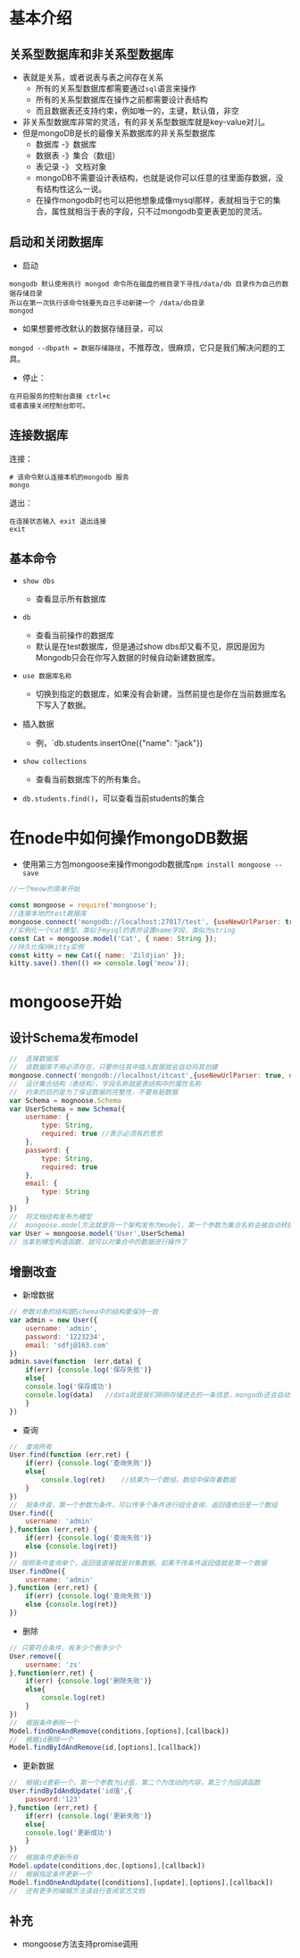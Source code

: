 # 基本介绍

## 关系型数据库和非关系型数据库

- 表就是关系，或者说表与表之间存在关系
  - 所有的关系型数据库都需要通过`sql`语言来操作
  - 所有的关系型数据库在操作之前都需要设计表结构
  - 而且数据表还支持约束，例如唯一的，主键，默认值，非空
- 非关系型数据库非常的灵活，有的非关系型数据库就是key-value对儿。
- 但是mongoDB是长的最像关系数据库的非关系型数据库
  - 数据库 -》数据库
  - 数据表 -》集合（数组）
  - 表记录 -》 文档对象
  - mongoDB不需要设计表结构，也就是说你可以任意的往里面存数据，没有结构性这么一说。
  - 在操作mongodb时也可以把他想象成像mysql那样，表就相当于它的集合，属性就相当于表的字段，只不过mongodb变更表更加的灵活。

## 启动和关闭数据库

- 启动

```
mongodb 默认使用执行 mongod 命令所在磁盘的根目录下寻找/data/db 目录作为自己的数据存储目录
所以在第一次执行该命令钱要先自己手动新建一个 /data/db目录
mongod
```

- 如果想要修改默认的数据存储目录，可以

`mongod --dbpath = 数据存储路径`，不推荐改，很麻烦，它只是我们解决问题的工具。

- 停止：

```
在开启服务的控制台直接 ctrl+c
或者直接关闭控制台即可。
```

##  连接数据库

连接：

```
# 该命令默认连接本机的mongodb 服务
mongo
```

退出：

```
在连接状态输入 exit 退出连接
exit
```

## 基本命令

- `show dbs`
  - 查看显示所有数据库
- `db`
  - 查看当前操作的数据库
  - 默认是在test数据库，但是通过show dbs却又看不见，原因是因为Mongodb只会在你写入数据的时候自动新建数据库。
- `use 数据库名称`
  - 切换到指定的数据库，如果没有会新建，当然前提也是你在当前数据库名下写入了数据。

- 插入数据
  - 例，`db.students.insertOne({"name": "jack"})

- `show collections`
  - 查看当前数据库下的所有集合。

- `db.students.find()`，可以查看当前students的集合

# 在node中如何操作mongoDB数据

- 使用第三方包mongoose来操作mongodb数据库`npm install mongoose --save`

```javascript
//一个meow的简单开始

const mongoose = require('mongoose');
//连接本地的test数据库
mongoose.connect('mongodb://localhost:27017/test', {useNewUrlParser: true, useUnifiedTopology: true});
//实例化一个cat模型，类似于mysql的表并设置name字段，类似为string
const Cat = mongoose.model('Cat', { name: String });
//持久化保持kitty实例
const kitty = new Cat({ name: 'Zildjian' });
kitty.save().then(() => console.log('meow'));
```

# mongoose开始

## 设计Schema发布model

```javascript
//	连接数据库
//	该数据库不用必须存在，只要你往其中插入数据就会自动将其创建
mongoose.connect('mongodb://localhost/itcast',{useNewUrlParser: true, useUnifiedTopology: true})
//	设计集合结构（表结构），字段名称就是表结构中的属性名称
//	约束的目的是为了保证数据的完整性，不要有脏数据
var Schema = mognoose.Schema
var UserSchema = new Schema({
    username: {
        type: String,
        required: true //表示必须有的意思
    },
    password: {
        type: String,
        required: true
    },
    email: {
        type: String
    }
})
//	将文档结构发布为模型
//	mongoose.model方法就是将一个架构发布为model，第一个参数为集合名称会被自动转换成小写。第二个参数架构Schema，返回值为模型构造函数。
var User = mongoose.model('User',UserSchema)
// 当拿到模型构造函数，就可以对集合中的数据进行操作了
```

## 增删改查

- 新增数据

```javascript
// 参数对象的结构跟Schema中的结构要保持一致
var admin = new User({
	username: 'admin',
	password: '1223234',
	email: 'sdfj@163.com'
})
admin.save(function  (err,data) {
	if(err) {console.log('保存失败')}
	else{
	console.log('保存成功')
	console.log(data)	//data就是我们刚刚存储进去的一条信息，mongodb还会自动帮我们生成_id
	}
})
```

- 查询

```javascript
//	查询所有
User.find(function (err,ret) {
	if(err) {console.log('查询失败')}
    else{
        console.log(ret)	//结果为一个数组，数组中保存着数据
    }
})
//	按条件查，第一个参数为条件，可以传多个条件进行组合查询，返回值依旧是一个数组
User.find({
    username: 'admin'
},function (err,ret) {
    if(err) {console.log('查询失败')}
    else {console.log(ret)}
})
// 按照条件查询单个，返回值直接就是对象数据。如果不传条件返回值就是第一个数据
User.findOne({
    username: 'admin'
},function (err,ret) {
    if(err) {console.log('查询失败')}
    else {console.log(ret)}
})
```

- 删除

```javascript
// 只要符合条件，有多少个删多少个
User.remove({
	username: 'zs'
},function(err,ret) {
	if(err) {console.log('删除失败')}
	else{
		console.log(ret)
	}
})
//	根据条件删除一个
Model.findOneAndRemove(conditions,[options],[callback])
//	根据id删除一个
Model.findByIdAndRemove(id,[options],[callback])
```

- 更新数据

```javascript
//	根据id更新一个，第一个参数为id值，第二个为改动的内容，第三个为回调函数
User.findByIdAndUpdate('id值',{
	password:'123'
},function (err,ret) {
	if(err) {console.log('更新失败')}
	else{
	console.log('更新成功')
	}
})
//	根据条件更新所有
Model.update(conditions,doc,[options],[callback])
//	根据指定条件更新一个
Model.findOneAndUpdate([conditions],[update],[options],[callback])
//	还有更多的编辑方法请自行查阅官方文档
```

## 补充

- mongoose方法支持promise调用

